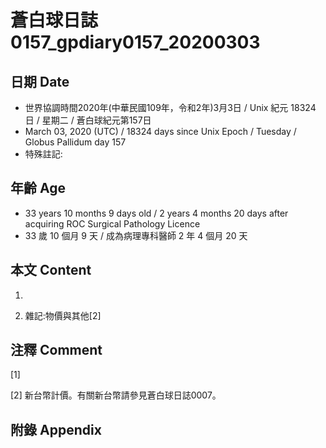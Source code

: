 # 蒼白球日誌0157_gpdiary0157_20200303 #

## 日期 Date ##

* 世界協調時間2020年(中華民國109年，令和2年)3月3日 / Unix 紀元 18324 日 / 星期二 / 蒼白球紀元第157日
* March 03, 2020 (UTC) / 18324 days since Unix Epoch / Tuesday / Globus Pallidum day 157
* 特殊註記:

## 年齡 Age ##

* 33 years 10 months 9 days old / 2 years 4 months 20 days after acquiring ROC Surgical Pathology Licence
* 33 歲 10 個月 9 天 / 成為病理專科醫師 2 年 4 個月 20 天

## 本文 Content ##

1. 

    
2. 雜記:物價與其他[2]

    

## 注釋 Comment ##

[1] 


[2] 新台幣計價。有關新台幣請參見蒼白球日誌0007。



## 附錄 Appendix ##

